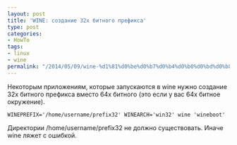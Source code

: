 ```yaml
---
layout: post
title: 'WINE: создание 32х битного префикса'
type: post
categories:
- HowTo
tags:
- linux
- wine
permalink: "/2014/05/09/wine-%d1%81%d0%be%d0%b7%d0%b4%d0%b0%d0%bd%d0%b8%d0%b5-32%d1%85-%d0%b1%d0%b8%d1%82%d0%bd%d0%be%d0%b3%d0%be-%d0%bf%d1%80%d0%b5%d1%84%d0%b8%d0%ba%d1%81%d0%b0/"
---
```

Некоторым приложениям, которые запускаются в wine нужно создание 32х битного префикса вместо 64х битного (это если у вас 64х битное окружение).

```
WINEPREFIX='/home/username/prefix32' WINEARCH='win32' wine 'wineboot'
```

Директории /home/username/prefix32 не должно существовать. Иначе wine ляжет с ошибкой.

